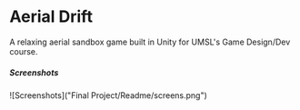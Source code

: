 # Aerial Drift
A relaxing aerial sandbox game built in Unity for UMSL's Game Design/Dev course.

##### Screenshots
![Screenshots]("Final Project/Readme/screens.png")
